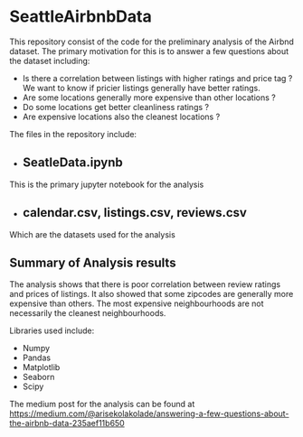 # SeattleAirbnbData

This repository consist of the code for the preliminary analysis of the Airbnd dataset. The primary motivation for this is to answer a few questions about the dataset including:
* Is there a correlation between listings with higher ratings and price tag ? We want to know if pricier listings generally have better ratings.
* Are some locations generally more expensive than other locations ?
* Do some locations get better cleanliness ratings ?
* Are expensive locations also the cleanest locations ?

The files in the repository include:
  * ## SeatleData.ipynb 
  This is the primary jupyter notebook for the analysis
  * ## calendar.csv, listings.csv, reviews.csv
  Which are the datasets used for the analysis
  
  ## Summary of Analysis results
  The analysis shows that there is poor correlation between review ratings and prices of listings. It also showed that some zipcodes are generally more expensive than others. The most expensive neighbourhoods are not necessarily the cleanest neighbourhoods.
  
 Libraries used include:
 * Numpy
 * Pandas
 * Matplotlib
 * Seaborn
 * Scipy

The medium post for the analysis can be found at https://medium.com/@arisekolakolade/answering-a-few-questions-about-the-airbnb-data-235aef11b650
